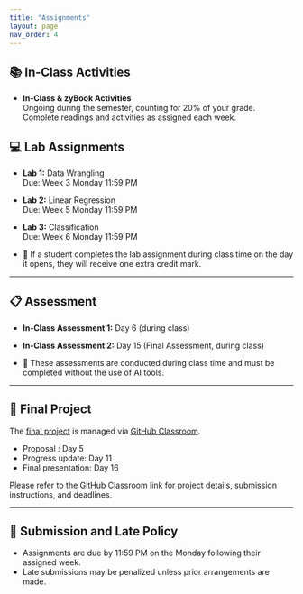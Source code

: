 ```yaml
---
title: "Assignments"
layout: page
nav_order: 4
---
```


## 📚 In-Class Activities

- **In-Class & zyBook Activities**  
  Ongoing during the semester, counting for 20% of your grade.  
  Complete readings and activities as assigned each week.

## 💻 Lab Assignments

- **Lab 1:** Data Wrangling  
  Due: Week 3 Monday 11:59 PM  

- **Lab 2:** Linear Regression  
  Due: Week 5 Monday 11:59 PM  

- **Lab 3:** Classification  
  Due: Week 6 Monday 11:59 PM  

- 🏅 If a student completes the lab assignment during class time on the day it opens, they will receive one extra credit mark.
---
## 📋 Assessment

- **In-Class Assessment 1:** Day 6 (during class)  
- **In-Class Assessment 2:** Day 15 (Final Assessment, during class)

- 📝 These assessments are conducted during class time and must be completed without the use of AI tools.
---
## 🚀 Final Project

The [final project](https://www.canva.com/design/DAGrSbiutE8/kJijzZlVITjcdHDBe22y1g/view?utm_content=DAGrSbiutE8&utm_campaign=designshare&utm_medium=link2&utm_source=uniquelinks&utlId=h12f28466bc) is managed via [GitHub Classroom](https://classroom.github.com/a/XJjOSHlI).  

- Proposal : Day 5  
- Progress update: Day 11  
- Final presentation: Day 16  

Please refer to the GitHub Classroom link for project details, submission instructions, and deadlines.

---

## 📅 Submission and Late Policy

- Assignments are due by 11:59 PM on the Monday following their assigned week.  
- Late submissions may be penalized unless prior arrangements are made.
